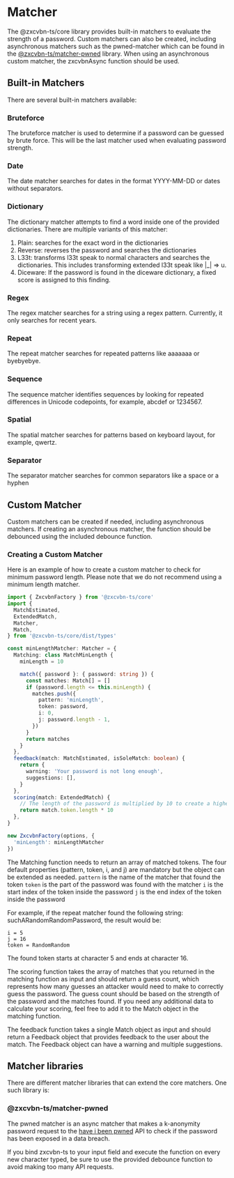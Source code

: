 # Matcher

The @zxcvbn-ts/core library provides built-in matchers to evaluate the strength of a password. 
Custom matchers can also be created, including asynchronous matchers such as the pwned-matcher which can be found in the [@zxcvbn-ts/matcher-pwned](https://www.npmjs.com/package/@zxcvbn-ts/matcher-pwned) library. 
When using an asynchronous custom matcher, the zxcvbnAsync function should be used.

## Built-in Matchers
There are several built-in matchers available:

### Bruteforce

The bruteforce matcher is used to determine if a password can be guessed by brute force. This will be the last matcher used when evaluating password strength.

### Date

The date matcher searches for dates in the format YYYY-MM-DD or dates without separators.

### Dictionary

The dictionary matcher attempts to find a word inside one of the provided dictionaries. 
There are multiple variants of this matcher:

1. Plain: searches for the exact word in the dictionaries
2. Reverse: reverses the password and searches the dictionaries
3. L33t: transforms l33t speak to normal characters and searches the dictionaries. This includes transforming extended l33t speak like |_| => u.
4. Diceware: If the password is found in the diceware dictionary, a fixed score is assigned to this finding.

### Regex

The regex matcher searches for a string using a regex pattern. Currently, it only searches for recent years.

### Repeat

The repeat matcher searches for repeated patterns like aaaaaaa or byebyebye.

### Sequence

The sequence matcher identifies sequences by looking for repeated differences in Unicode codepoints, for example, abcdef or 1234567.

### Spatial

The spatial matcher searches for patterns based on keyboard layout, for example, qwertz.

### Separator

The separator matcher searches for common separators like a space or a hyphen

## Custom Matcher

Custom matchers can be created if needed, including asynchronous matchers. If creating an asynchronous matcher, the function should be debounced using the included debounce function.

### Creating a Custom Matcher

Here is an example of how to create a custom matcher to check for minimum password length. Please note that we do not recommend using a minimum length matcher.

```ts
import { ZxcvbnFactory } from '@zxcvbn-ts/core'
import {
  MatchEstimated,
  ExtendedMatch,
  Matcher,
  Match,
} from '@zxcvbn-ts/core/dist/types'

const minLengthMatcher: Matcher = {
  Matching: class MatchMinLength {
    minLength = 10

    match({ password }: { password: string }) {
      const matches: Match[] = []
      if (password.length <= this.minLength) {
        matches.push({
          pattern: 'minLength',
          token: password,
          i: 0,
          j: password.length - 1,
        })
      }
      return matches
    }
  },
  feedback(match: MatchEstimated, isSoleMatch: boolean) {
    return {
      warning: 'Your password is not long enough',
      suggestions: [],
    }
  },
  scoring(match: ExtendedMatch) {
    // The length of the password is multiplied by 10 to create a higher score the more characters are added.
    return match.token.length * 10
  },
}

new ZxcvbnFactory(options, {
  'minLength': minLengthMatcher
})
```

The Matching function needs to return an array of matched tokens. The four default properties (pattern, token, i, and j) are mandatory but the object can be extended as needed.
`pattern` is the name of the matcher that found the token
`token` is the part of the password was found with the matcher
`i` is the start index of the token inside the password
`j` is the end index of the token inside the password

For example, if the repeat matcher found the following string: suchARandomRandomPassword, the result would be:
```
i = 5
j = 16
token = RandomRandom
```
The found token starts at character 5 and ends at character 16.

The scoring function takes the array of matches that you returned in the matching function as input and should return a guess count, which represents how many guesses an attacker would need to make to correctly guess the password. The guess count should be based on the strength of the password and the matches found.
If you need any additional data to calculate your scoring, feel free to add it to the Match object in the matching function.

The feedback function takes a single Match object as input and should return a Feedback object that provides feedback to the user about the match. The Feedback object can have a warning and multiple suggestions.


## Matcher libraries

There are different matcher libraries that can extend the core matchers. One such library is:

### @zxcvbn-ts/matcher-pwned
The pwned matcher is an async matcher that makes a k-anonymity password request to the [have i been pwned](https://haveibeenpwned.com/) API to check if the password has been exposed in a data breach.

If you bind zxcvbn-ts to your input field and execute the function on every new character typed, be sure to use the provided debounce function to avoid making too many API requests.
